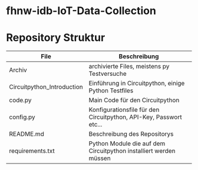 # fhnw-idb-IoT-Data-Collection

# Repository Struktur

| File | Beschreibung |
| ------ | ------ |
| Archiv | archivierte Files, meistens py Testversuche | 
| Circuitpython_Introduction | Einführung in Circuitpython, einige Python Testfiles |
| code.py | Main Code für den Circuitpython | 
| config.py | Konfigurationsfile für den Circuitpython, API-Key, Passwort etc... |
| README.md | Beschreibung des Repositorys |
| requirements.txt | Python Module die auf dem Circuitpython installiert werden müssen |
